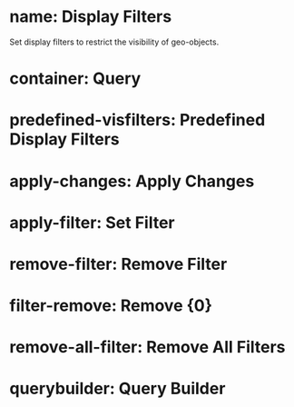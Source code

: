 ﻿# name: Display Filters

Set display filters to restrict the visibility of geo-objects.

# container: Query

# predefined-visfilters: Predefined Display Filters
# apply-changes: Apply Changes
# apply-filter: Set Filter
# remove-filter: Remove Filter
# filter-remove: Remove {0}
# remove-all-filter: Remove All Filters
# querybuilder: Query Builder
